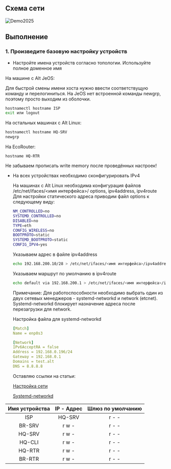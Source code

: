 

## Схема сети 
![Demo2025](https://github.com/user-attachments/assets/a5cfcdd1-d9ce-4e34-b44b-d2630219103a)


## Выполнение
### 1. Произведите базовую настройку устройств

- Настройте имена устройств согласно топологии. Используйте
полное доменное имя

На машине с Alt JeOS:

Для быстрой смены имени хоста нужно ввести соответствущую команду и перелогиниться.
На JeOS нет встроенной команды newgrp, поэтому просто выходим из оболочки. 

``` bash
hostnamectl hostname ISP
exit или logout
```
На остальных машинах с Alt Linux:

```  bash
hostnamectl hostname HQ-SRV
newgrp
```
На EcoRouter:
```
hostname HQ-RTR

```

Не забываем прописать write memory после проведённых настроек!

- На всех устройствах необходимо сконфигурировать IPv4

  На машинах с Alt Linux необходима конфигурация файлов /etc/net/ifaces/<имя интерфейса>/ options, ipv4address, ipv4route
  Для настройки статического адреса приводим файл options к следующему виду:

  ``` bash
  NM_CONTROLLED=no
  SYSTEMD_CONTROLLED=no
  DISABLED=no
  TYPE=eth
  CONFIG_WIRELESS=no
  BOOTPROTO=static
  SYSTEMD_BOOTPROTO=static
  CONFIG_IPV4=yes
  ```
  Указываем адрес в файле ipv4address
  ``` bash
  echo 192.168.200.10/28 > /etc/net/ifaces/<имя интерфейса>/ipv4address
  ```
  Указываем маршрут по умолчанию в ipv4route
  ``` bash
  echo default via 192.168.200.1 > /etc/net/ifaces/<имя интерфейса>/ipv4route
  ```

  Примечание:
  Для работоспособности необходимо выбрать один из двух сетевых менеджеров - systemd-networkd и network (etcnet). Systemd-networkd блокирует назначение адреса после    перезагрузки для network.

   Настройка файла для systemd-networkd
  ``` yml
  [Match]
  Name = enp0s3

  [Network]
  IPv6AcceptRA = false
  Address = 192.168.0.196/24
  Gateway = 192.168.0.1
  Domains = test.alt
  DNS = 8.8.8.8
  ```
  Оставляю ссылки на статьи:

  [Настройка сети](https://www.altlinux.org/%D0%9D%D0%B0%D1%81%D1%82%D1%80%D0%BE%D0%B9%D0%BA%D0%B0_%D1%81%D0%B5%D1%82%D0%B8#Etcnet)

  [Systemd-networkd](https://www.altlinux.org/Systemd-networkd)
  




| Имя устройства | IP - Адрес  | Шлюз по умолчанию | 
|:---------:|:--------------------------:|:--------------------:|
|     ISP     |           HQ-SRV           |        r - -         |        
|     BR-SRV     |           r w -            |        r - -         |        
|     HQ-SRV     |           r w -            |        r - -         |        
|     HQ-CLI     |           r w -            |        r - -         |  
|     HQ-RTR    |           r w -            |        r - -         |        
|     BR-RTR     |           r w -            |        r - -         |  



